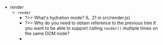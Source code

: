 - render
	- `render`
		- ?>> What's hydration mode? (L. 21 in src/render.js)
		- ?>> Why do you need to obtain reference to the previous tree if you want to be able to support calling `render()` multiple times on the same DOM node?
		-